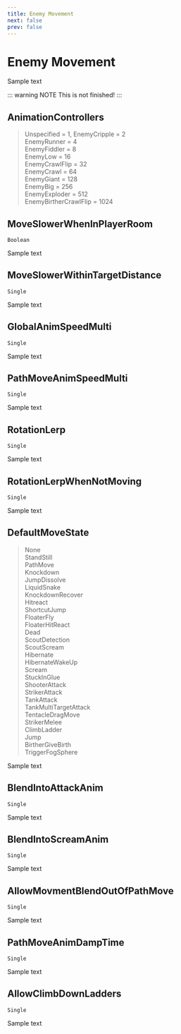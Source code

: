 ```yaml
---
title: Enemy Movement
next: false
prev: false
---
```


# Enemy Movement
Sample text

::: warning NOTE
This is not finished!
:::

## AnimationControllers

> Unspecified = 1,
EnemyCripple = 2\
EnemyRunner = 4\
EnemyFiddler = 8\
EnemyLow = 16\
EnemyCrawlFlip = 32\
EnemyCrawl = 64\
EnemyGiant = 128\
EnemyBig = 256\
EnemyExploder = 512\
EnemyBirtherCrawlFlip = 1024

## MoveSlowerWhenInPlayerRoom

`Boolean`

Sample text

## MoveSlowerWithinTargetDistance

`Single`

Sample text

## GlobalAnimSpeedMulti

`Single`

Sample text

## PathMoveAnimSpeedMulti

`Single`

Sample text

## RotationLerp

`Single`

Sample text

## RotationLerpWhenNotMoving

`Single`

Sample text

## DefaultMoveState

> None\
StandStill\
PathMove\
Knockdown\
JumpDissolve\
LiquidSnake\
KnockdownRecover\
Hitreact\
ShortcutJump\
FloaterFly\
FloaterHitReact\
Dead\
ScoutDetection\
ScoutScream\
Hibernate\
HibernateWakeUp\
Scream\
StuckInGlue\
ShooterAttack\
StrikerAttack\
TankAttack\
TankMultiTargetAttack\
TentacleDragMove\
StrikerMelee\
ClimbLadder\
Jump\
BirtherGiveBirth\
TriggerFogSphere

Sample text

## BlendIntoAttackAnim

`Single`

Sample text

## BlendIntoScreamAnim

`Single`

Sample text

## AllowMovmentBlendOutOfPathMove

`Single`

Sample text

## PathMoveAnimDampTime

`Single`

Sample text

## AllowClimbDownLadders

`Single`

Sample text